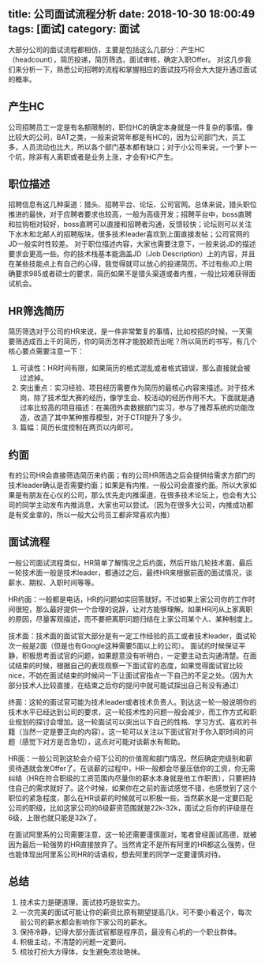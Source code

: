 title: 公司面试流程分析
date: 2018-10-30 18:00:49
tags: [面试]
category: 面试
---


大部分公司的面试流程都相仿，主要是包括这么几部分：产生HC（headcount），简历投递，简历筛选，面试审核，确定入职Offer。
对这几步我们来分析一下，熟悉公司招聘的流程和掌握相应的面试技巧将会大大提升通过面试的概率。

<!-- toc -->

## 产生HC
公司招聘员工一定是有名额限制的，职位HC的确定本身就是一件复杂的事情。像比较大的公司，BAT之类，一般来说常年都是有HC的，因为公司部门大，员工多，人员流动也比大，所以各个部门基本都有缺口；对于小公司来说，一个萝卜一个坑，除非有人离职或者是业务上涨，才会有HC产生。

## 职位描述
招聘信息有这几种渠道：猎头、招聘平台、论坛、公司官网。总体来说，猎头职位推进的最快，对于应聘者要求也较高，一般为高级开发；招聘平台中，boss直聘和拉钩相对较好，boss直聘可以直接和招聘者沟通，反馈较快；论坛则可以关注下水木和北邮人的招聘版块，很多技术leader喜欢到上面直接发帖；公司官网的JD一般实时性较差。
对于职位描述内容，大家也需要注意下，一般来说JD的描述要求会更高一些。你的技术栈基本能涵盖JD（Job Description）上的内容，并且在某些技能点上有自己的心得，我觉得就可以放心的投递简历。不过有些JD上明确要求985或者硕士的要求，简历如果不是猎头渠道或者内推，一般比较难获得面试机会。


## HR筛选简历
简历筛选对于公司的HR来说，是一件非常繁复的事情，比如校招的时候，一天需要筛选成百上千的简历，你的简历怎样才能脱颖而出呢？所以简历的书写，有几个核心要点需要注意一下：

1. 可读性：HR时间有限，如果简历的格式混乱或者格式错误，那么直接就会被过滤掉。
2. 突出重点：实习经验、项目经历需要作为简历的最核心内容来描述。对于技术岗，除了技术型大赛的经历，像学生会、校活动的经历作用不大。下面就是通过率比较高的项目描述：在美团外卖数据部门实习，参与了推荐系统的功能改造，改造了其中某种推荐模型，对于CTR提升了多少。
3. 篇幅：简历长度控制在两页以内即可。

## 约面
有的公司HR会直接筛选简历来约面；有的公司HR筛选之后会提供给需求方部门的技术leader确认是否需要约面；如果是有内推，一般公司会直接约面。所以大家如果是有朋友在心仪的公司，那么优先走内推渠道，在很多技术论坛上，也会有大公司的同学主动发布内推消息，大家也可以尝试。（因为在很多大公司，内推成功都是有奖金拿的，所以一般大公司员工都非常喜欢内推）


## 面试流程
一般公司面试流程类似，HR简单了解情况之后约面，然后开始几轮技术面，最后一轮技术面一般是技术leader，都通过之后，最终HR来根据前面的面试情况，谈薪水、期权、入职时间等等。

HR约面：一般都是电话，HR的问题如实回答就好。不过如果上家公司你的工作时间很短，那么最好提供一个合理的说辞，让对方能够理解。如果HR问从上家离职的原因，尽量客观描述，而不要把离职问题归结在上家公司某个人、某种制度上。

技术面：技术面的面试官大部分是有一定工作经验的员工或者技术leader，面试轮次一般是2面（但是也有Google这种需要5面以上的公司）。
面试的时候保证平静，积极思考面试官的问题，如果题意没有听明白，一定要主动去沟通清楚。在面试结束的时候，根据自己的表现观察一下面试官的态度，如果觉得面试官比较nice，不妨在面试结束的时候问一下让面试官指点一下自己的不足之处。（因为大部分技术人比较直接，在结束之后你的提问中就可能试探出自己有没有通过）

终面：这轮的面试官可能为技术leader或者技术负责人。到达这一轮一般说明你的技术水平已经达到公司的要求，这一轮技术性的问题一般会减少，而工作方式和职业规划的探讨会增加。这一轮面试可以突出以下自己的性格、学习方式、喜欢的书籍（当然一定是要正向的内容）。这一轮可以关注以下面试官对于你入职时间的问题（感觉下对方是否急切），这点对可能对谈薪水有帮助。

HR面：一般公司到这轮会介绍下公司的价值观和部门情况，然后确定完级别和薪资待遇就会发Offer了。在谈薪的过程中，HR一般都会尽量压低你的工资，你无需纠结（HR在符合职级的工资范围内尽量你的薪水本身就是他工作职责），只要把持住自己的需求就好了。这个时候，如果你在之前的面试感觉不错，也感觉到了这个职位的紧急程度，那么在HR谈薪的时候就可以积极一些，当然薪水是一定要匹配公司的职级，比如这家公司的6级薪资范围就是22k-32k，面试之后你的评级是在6级，上限也就只能是32k了。

在面试阿里系的公司需要注意，这一轮还需要谨慎面对，笔者曾经面试高德，就被因为最后一轮强势的HR直接放弃了。当然肯定不是所有阿里的HR都这么强势，但也能体现出阿里系公司HR的话语权，想去阿里的同学一定要谨慎对待。

## 总结

1. 技术实力是硬道理，面试技巧是软实力。
2. 一次完美的面试可能让你的薪资比原有期望提高几k，可不要小看这个，每次前公司的薪水都会影响你下家公司的薪水。
3. 保持冷静，记得大部分面试官都是程序员，最没有心机的一个职业群体。
4. 积极主动，不清楚的问题一定要问。
5. 梳妆打扮大方得体，女生避免浓妆艳抹。

